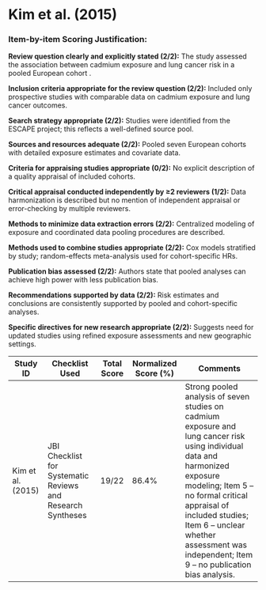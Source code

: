 # Kim et al. (2015)

### Item-by-item Scoring Justification:

**Review question clearly and explicitly stated (2/2):** The study assessed the association between cadmium exposure and lung cancer risk in a pooled European cohort .

**Inclusion criteria appropriate for the review question (2/2):** Included only prospective studies with comparable data on cadmium exposure and lung cancer outcomes.

**Search strategy appropriate (2/2):** Studies were identified from the ESCAPE project; this reflects a well-defined source pool.

**Sources and resources adequate (2/2):** Pooled seven European cohorts with detailed exposure estimates and covariate data.

**Criteria for appraising studies appropriate (0/2):** No explicit description of a quality appraisal of included cohorts.

**Critical appraisal conducted independently by ≥2 reviewers (1/2):** Data harmonization is described but no mention of independent appraisal or error-checking by multiple reviewers.

**Methods to minimize data extraction errors (2/2):** Centralized modeling of exposure and coordinated data pooling procedures are described.

**Methods used to combine studies appropriate (2/2):** Cox models stratified by study; random-effects meta-analysis used for cohort-specific HRs.

**Publication bias assessed (2/2):** Authors state that pooled analyses can achieve high power with less publication bias.

**Recommendations supported by data (2/2):** Risk estimates and conclusions are consistently supported by pooled and cohort-specific analyses.

**Specific directives for new research appropriate (2/2):** Suggests need for updated studies using refined exposure assessments and new geographic settings.

| Study ID | Checklist Used | Total Score | Normalized Score (%) | Comments |
| --- | --- | --- | --- | --- |
| Kim et al. (2015) | JBI Checklist for Systematic Reviews and Research Syntheses | 19/22 | 86.4% | Strong pooled analysis of seven studies on cadmium exposure and lung cancer risk using individual data and harmonized exposure modeling; Item 5 – no formal critical appraisal of included studies; Item 6 – unclear whether assessment was independent; Item 9 – no publication bias analysis. |

